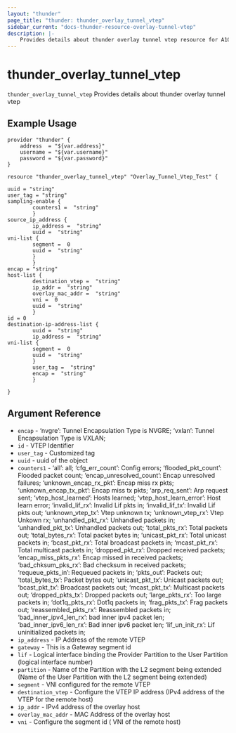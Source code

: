 ```yaml
---
layout: "thunder"
page_title: "thunder: thunder_overlay_tunnel_vtep"
sidebar_current: "docs-thunder-resource-overlay-tunnel-vtep"
description: |-
	Provides details about thunder overlay tunnel vtep resource for A10
---
```


# thunder\_overlay\_tunnel\_vtep

`thunder_overlay_tunnel_vtep` Provides details about thunder overlay tunnel vtep
## Example Usage


```hcl
provider "thunder" {
    address  = "${var.address}"
    username = "${var.username}"  
    password = "${var.password}"
}

resource "thunder_overlay_tunnel_vtep" "Overlay_Tunnel_Vtep_Test" {

uuid = "string"
user_tag = "string"
sampling-enable {   
        counters1 =  "string" 
        }
source_ip_address {  
        ip_address =  "string" 
        uuid =  "string" 
vni-list {   
        segment =  0 
        uuid =  "string" 
        }
        }
encap = "string"
host-list {   
        destination_vtep =  "string" 
        ip_addr =  "string" 
        overlay_mac_addr =  "string" 
        vni =  0 
        uuid =  "string" 
        }
id = 0
destination-ip-address-list {   
        uuid =  "string" 
        ip_address =  "string" 
vni-list {   
        segment =  0 
        uuid =  "string" 
        }
        user_tag =  "string" 
        encap =  "string" 
        }
 
}

```

## Argument Reference

* `encap` - ‘nvgre’: Tunnel Encapsulation Type is NVGRE; ‘vxlan’: Tunnel Encapsulation Type is VXLAN;
* `id` - VTEP Identifier
* `user_tag` - Customized tag
* `uuid` - uuid of the object
* `counters1` - ‘all’: all; ‘cfg_err_count’: Config errors; ‘flooded_pkt_count’: Flooded packet count; ‘encap_unresolved_count’: Encap unresolved failures; ‘unknown_encap_rx_pkt’: Encap miss rx pkts; ‘unknown_encap_tx_pkt’: Encap miss tx pkts; ‘arp_req_sent’: Arp request sent; ‘vtep_host_learned’: Hosts learned; ‘vtep_host_learn_error’: Host learn error; ‘invalid_lif_rx’: Invalid Lif pkts in; ‘invalid_lif_tx’: Invalid Lif pkts out; ‘unknown_vtep_tx’: Vtep unknown tx; ‘unknown_vtep_rx’: Vtep Unkown rx; ‘unhandled_pkt_rx’: Unhandled packets in; ‘unhandled_pkt_tx’: Unhandled packets out; ‘total_pkts_rx’: Total packets out; ‘total_bytes_rx’: Total packet bytes in; ‘unicast_pkt_rx’: Total unicast packets in; ‘bcast_pkt_rx’: Total broadcast packets in; ‘mcast_pkt_rx’: Total multicast packets in; ‘dropped_pkt_rx’: Dropped received packets; ‘encap_miss_pkts_rx’: Encap missed in received packets; ‘bad_chksum_pks_rx’: Bad checksum in received packets; ‘requeue_pkts_in’: Requeued packets in; ‘pkts_out’: Packets out; ‘total_bytes_tx’: Packet bytes out; ‘unicast_pkt_tx’: Unicast packets out; ‘bcast_pkt_tx’: Broadcast packets out; ‘mcast_pkt_tx’: Multicast packets out; ‘dropped_pkts_tx’: Dropped packets out; ‘large_pkts_rx’: Too large packets in; ‘dot1q_pkts_rx’: Dot1q packets in; ‘frag_pkts_tx’: Frag packets out; ‘reassembled_pkts_rx’: Reassembled packets in; ‘bad_inner_ipv4_len_rx’: bad inner ipv4 packet len; ‘bad_inner_ipv6_len_rx’: Bad inner ipv6 packet len; ‘lif_un_init_rx’: Lif uninitialized packets in;
* `ip_address` - IP Address of the remote VTEP
* `gateway` - This is a Gateway segment id
* `lif` - Logical interface binding the Provider Partition to the User Partition (logical interface number)
* `partition` - Name of the Partition with the L2 segment being extended (Name of the User Partition with the L2 segment being extended)
* `segment` - VNI configured for the remote VTEP
* `destination_vtep` - Configure the VTEP IP address (IPv4 address of the VTEP for the remote host)
* `ip_addr` - IPv4 address of the overlay host
* `overlay_mac_addr` - MAC Address of the overlay host
* `vni` -  Configure the segment id ( VNI of the remote host)
